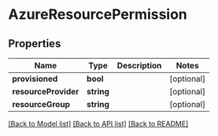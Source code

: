 # AzureResourcePermission

## Properties
Name | Type | Description | Notes
------------ | ------------- | ------------- | -------------
**provisioned** | **bool** |  | [optional] 
**resourceProvider** | **string** |  | [optional] 
**resourceGroup** | **string** |  | [optional] 

[[Back to Model list]](../README.md#documentation-for-models) [[Back to API list]](../README.md#documentation-for-api-endpoints) [[Back to README]](../README.md)


